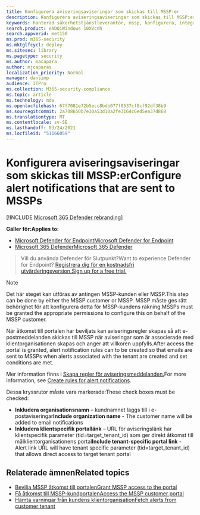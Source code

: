 ```yaml
---
title: Konfigurera aviseringsaviseringar som skickas till MSSP:er
description: Konfigurera aviseringsaviseringar som skickas till MSSP:er
keywords: hanterad säkerhetstjänstleverantör, mssp, konfigurera, integrering
search.product: eADQiWindows 10XVcnh
search.appverid: met150
ms.prod: m365-security
ms.mktglfcycl: deploy
ms.sitesec: library
ms.pagetype: security
ms.author: macapara
author: mjcaparas
localization_priority: Normal
manager: dansimp
audience: ITPro
ms.collection: M365-security-compliance
ms.topic: article
ms.technology: mde
ms.openlocfilehash: 67f7081e72b5ecc8bdb077f0537cf0cf92df38b9
ms.sourcegitcommit: 2a708650b7e30a53d10a2fe3164c6ed5ea37d868
ms.translationtype: MT
ms.contentlocale: sv-SE
ms.lasthandoff: 03/24/2021
ms.locfileid: "51166059"
---
```

# <a name="configure-alert-notifications-that-are-sent-to-mssps"></a><span data-ttu-id="0fd34-104">Konfigurera aviseringsaviseringar som skickas till MSSP:er</span><span class="sxs-lookup"><span data-stu-id="0fd34-104">Configure alert notifications that are sent to MSSPs</span></span> 

[!INCLUDE [Microsoft 365 Defender rebranding](../../includes/microsoft-defender.md)]

<span data-ttu-id="0fd34-105">**Gäller för:**</span><span class="sxs-lookup"><span data-stu-id="0fd34-105">**Applies to:**</span></span>
- [<span data-ttu-id="0fd34-106">Microsoft Defender för Endpoint</span><span class="sxs-lookup"><span data-stu-id="0fd34-106">Microsoft Defender for Endpoint</span></span>](https://go.microsoft.com/fwlink/p/?linkid=2154037)
- [<span data-ttu-id="0fd34-107">Microsoft 365 Defender</span><span class="sxs-lookup"><span data-stu-id="0fd34-107">Microsoft 365 Defender</span></span>](https://go.microsoft.com/fwlink/?linkid=2118804)

><span data-ttu-id="0fd34-108">Vill du använda Defender för Slutpunkt?</span><span class="sxs-lookup"><span data-stu-id="0fd34-108">Want to experience Defender for Endpoint?</span></span> [<span data-ttu-id="0fd34-109">Registrera dig för en kostnadsfri utvärderingsversion.</span><span class="sxs-lookup"><span data-stu-id="0fd34-109">Sign up for a free trial.</span></span>](https://www.microsoft.com/microsoft-365/windows/microsoft-defender-atp?ocid=docs-mssp-support-abovefoldlink)


>[!NOTE]
><span data-ttu-id="0fd34-110">Det här steget kan utföras av antingen MSSP-kunden eller MSSP.</span><span class="sxs-lookup"><span data-stu-id="0fd34-110">This step can be done by either the MSSP customer or MSSP.</span></span> <span data-ttu-id="0fd34-111">MSSP måste ges rätt behörighet för att konfigurera detta för MSSP-kundens räkning.</span><span class="sxs-lookup"><span data-stu-id="0fd34-111">MSSPs must be granted the appropriate permissions to configure this on behalf of the MSSP customer.</span></span>

<span data-ttu-id="0fd34-112">När åtkomst till portalen har beviljats kan aviseringsregler skapas så att e-postmeddelanden skickas till MSSP när aviseringar som är associerade med klientorganisationen skapas och anger att villkoren uppfylls.</span><span class="sxs-lookup"><span data-stu-id="0fd34-112">After access the portal is granted, alert notification rules can to be created so that emails are sent to MSSPs when alerts associated with the tenant are created and set conditions are met.</span></span>

 
<span data-ttu-id="0fd34-113">Mer information finns i [Skapa regler för aviseringsmeddelanden.](configure-email-notifications.md#create-rules-for-alert-notifications)</span><span class="sxs-lookup"><span data-stu-id="0fd34-113">For more information, see [Create rules for alert notifications](configure-email-notifications.md#create-rules-for-alert-notifications).</span></span>
 

<span data-ttu-id="0fd34-114">Dessa kryssrutor måste vara markerade:</span><span class="sxs-lookup"><span data-stu-id="0fd34-114">These check boxes must be checked:</span></span>
- <span data-ttu-id="0fd34-115">**Inkludera organisationsnamn** – kundnamnet läggs till i e-postaviseringar</span><span class="sxs-lookup"><span data-stu-id="0fd34-115">**Include organization name** - The customer name will be added to email notifications</span></span>
- <span data-ttu-id="0fd34-116">**Inkludera klientspecifik portallänk** – URL för aviseringslänk har klientspecifik parameter (tid=target_tenant_id) som ger direkt åtkomst till målklientorganisationens portal</span><span class="sxs-lookup"><span data-stu-id="0fd34-116">**Include tenant-specific portal link** - Alert link URL will have tenant specific parameter (tid=target_tenant_id) that allows direct access to target tenant portal</span></span>


## <a name="related-topics"></a><span data-ttu-id="0fd34-117">Relaterade ämnen</span><span class="sxs-lookup"><span data-stu-id="0fd34-117">Related topics</span></span>
- [<span data-ttu-id="0fd34-118">Bevilja MSSP åtkomst till portalen</span><span class="sxs-lookup"><span data-stu-id="0fd34-118">Grant MSSP access to the portal</span></span>](grant-mssp-access.md)
- [<span data-ttu-id="0fd34-119">Få åtkomst till MSSP-kundportalen</span><span class="sxs-lookup"><span data-stu-id="0fd34-119">Access the MSSP customer portal</span></span>](access-mssp-portal.md)
- [<span data-ttu-id="0fd34-120">Hämta varningar från kundens klientorganisation</span><span class="sxs-lookup"><span data-stu-id="0fd34-120">Fetch alerts from customer tenant</span></span>](fetch-alerts-mssp.md)
